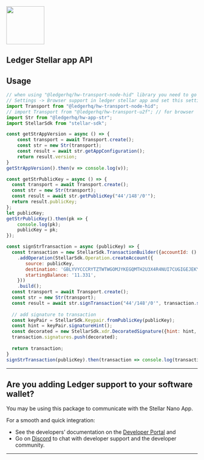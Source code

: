 <img src="https://user-images.githubusercontent.com/211411/34776833-6f1ef4da-f618-11e7-8b13-f0697901d6a8.png" height="100" />

## Ledger Stellar app API

## Usage


```js
// when using "@ledgerhq/hw-transport-node-hid" library you need to go to
// Settings -> Browser support in ledger stellar app and set this setting to 'No'
import Transport from "@ledgerhq/hw-transport-node-hid";
// import Transport from "@ledgerhq/hw-transport-u2f"; // for browser
import Str from "@ledgerhq/hw-app-str";
import StellarSdk from "stellar-sdk";

const getStrAppVersion = async () => {
    const transport = await Transport.create();
    const str = new Str(transport);
    const result = await str.getAppConfiguration();
    return result.version;
}
getStrAppVersion().then(v => console.log(v));

const getStrPublicKey = async () => {
  const transport = await Transport.create();
  const str = new Str(transport);
  const result = await str.getPublicKey("44'/148'/0'");
  return result.publicKey;
};
let publicKey;
getStrPublicKey().then(pk => {
    console.log(pk);
    publicKey = pk;
});

const signStrTransaction = async (publicKey) => {
  const transaction = new StellarSdk.TransactionBuilder({accountId: () => publicKey, sequenceNumber: () => '1234', incrementSequenceNumber: () => null})
    .addOperation(StellarSdk.Operation.createAccount({
       source: publicKey,
       destination: 'GBLYVYCCCRYTZTWTWGOMJYKEGQMTH2U3X4R4NUI7CUGIGEJEKYD5S5OJ', // SATIS5GR33FXKM7HVWZ2UQO33GM66TVORZUEF2HPUQ3J7K634CTOAWQ7
       startingBalance: '11.331',
    }))
    .build();
  const transport = await Transport.create();
  const str = new Str(transport);
  const result = await str.signTransaction("44'/148'/0'", transaction.signatureBase());
  
  // add signature to transaction
  const keyPair = StellarSdk.Keypair.fromPublicKey(publicKey);
  const hint = keyPair.signatureHint();
  const decorated = new StellarSdk.xdr.DecoratedSignature({hint: hint, signature: result.signature});
  transaction.signatures.push(decorated);
  
  return transaction;
}
signStrTransaction(publicKey).then(transaction => console.log(transaction.toEnvelope().toXDR().toString('base64')));
```

---

## Are you adding Ledger support to your software wallet?

You may be using this package to communicate with the Stellar Nano App.

For a smooth and quick integration:

- See the developers’ documentation on the [Developer Portal](https://developers.ledger.com/docs/transport/overview/) and
- Go on [Discord](https://developers.ledger.com/discord-pro/) to chat with developer support and the developer community.

---
